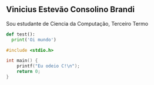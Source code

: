 ## Vinicius Estevão Consolino Brandi
Sou estudante de Ciencia da Computação, Terceiro Termo

```python
def test():
  print('Oi mundo')
```

```c
#include <stdio.h>

int main() {
    printf("Eu odeio C!\n");
    return 0;
}

```
